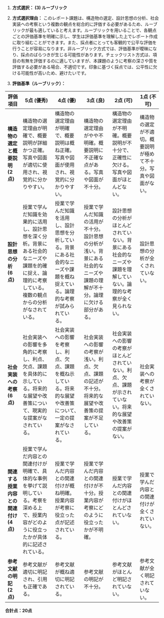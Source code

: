 1. **方式選択： (3) ルーブリック**

2. **方式選択理由：**  このレポート課題は、構造物の選定、設計思想の分析、社会実装への考察という複数の観点を総合的に評価する必要があるため、ルーブリックが最も適していると考えます。ルーブリックを用いることで、各観点ごとの評価基準を明確に示し、学生は評価基準を理解した上でレポート作成に取り組むことができます。また、採点者にとっても客観的で公平な評価を行うことが容易になります。非ルーブリック方式では、評価基準が曖昧になり、採点のばらつきが生じる可能性があります。チェックリスト方式は、項目の有無を評価するのに適していますが、本課題のように考察の深さや質を評価する必要がある場合、不適切です。印象に基づく採点では、公平性に欠ける可能性が高いため、避けたいです。


3. **評価基準（ルーブリック）：**

| 評価項目 | 5点 (優秀) | 4点 (優) | 3点 (良) | 2点 (可) | 1点 (不可) |
|---|---|---|---|---|---|
| **構造物の選定と概要説明 (2点)** | 構造物の選定理由が明確で、概要説明が詳細かつ正確。写真や図面が適切に使用され、視覚的に分かりやすい。 | 構造物の選定理由が明確で、概要説明は概ね正確。写真や図面が使用され、視覚的に分かりやすい。 | 構造物の選定理由がやや不明確。概要説明に不正確な点がある。写真や図面が不十分。 | 構造物の選定理由が不明確。概要説明が不十分で、正確性に欠ける。写真や図面がほとんどない。 | 構造物の選定が不適切。概要説明が極めて不十分。写真や図面がない。 |
| **設計思想の分析 (6点)** | 授業で学んだ知識を効果的に活用し、設計思想を深く分析。背景にある社会的なニーズや課題を的確に捉え、論理的に考察している。複数の観点からの分析がなされている。 | 授業で学んだ知識を活用し、設計思想を分析している。背景にある社会的なニーズや課題を概ね捉えている。論理的な考察が試みられている。 | 授業で学んだ知識の活用が不十分。設計思想の分析が浅い。背景にある社会的なニーズや課題の理解が不十分。論理に欠ける部分がある。 | 設計思想の分析がほとんどされていない。背景にある社会的なニーズや課題を理解していない。論理的な考察が全く見られない。 | 設計思想の分析が全くされていない。 |
| **社会実装への考察 (6点)** | 社会実装への影響を多角的に考察し、利点、欠点、課題を具体的に示している。将来的な展望や改善策について、現実的な提案がなされている。 | 社会実装への影響を考察し、利点、欠点、課題を概ね示している。将来的な展望や改善策について、一定の提案がなされている。 | 社会実装への影響の考察が浅い。利点、欠点、課題の記述が不十分。将来的な展望や改善策の提案が不足している。 | 社会実装への影響の考察がほとんどされていない。利点、欠点、課題が示されていない。将来的な展望や改善策の提案がない。 | 社会実装への考察が全くされていない。 |
| **関連する授業内容との関連付け (4点)** | 授業で学んだ内容との関連付けが明確で、具体的な事例を挙げて説明している。考察を深める上で、授業内容がどのように役立ったかが具体的に記述されている。 | 授業で学んだ内容との関連付けが概ね明確。授業内容が考察に役立った点が記述されている。 | 授業で学んだ内容との関連付けが不十分。授業内容が考察にどのように役立ったかが不明確。 | 授業で学んだ内容との関連付けがほとんどされていない。 | 授業で学んだ内容との関連付けが全くされていない。 |
| **参考文献の明記 (2点)** | 参考文献が適切に明記され、引用も正確である。 | 参考文献が概ね適切に明記されている。 | 参考文献の明記が不十分。 | 参考文献がほとんど明記されていない。 | 参考文献が全く明記されていない。 |


**合計点：20点**
